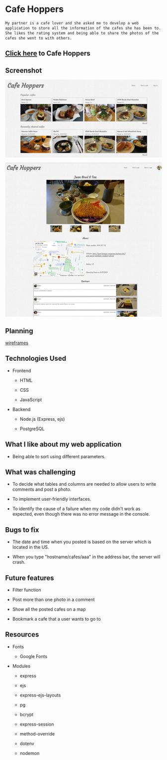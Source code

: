 # Cafe Hoppers

```
My partner is a cafe lover and she asked me to develop a web application to store all the information of the cafes she has been to.
She likes the rating system and being able to share the photos of the cafes she went to with others.
```

## [Click here](https://cafe-hoppers-zhdj.onrender.com/) to Cafe Hoppers

## Screenshot

![screenshot](/image/screenshot1.png)

![screenshot](/image/screenshot2.png)


## Planning

[wireframes](https://whimsical.com/cafe-hoppers-JPWM5mFKhCLea4j5bLKfyq)

## Technologies Used

- Frontend 

  - HTML
  
  - CSS 
  
  - JavaScript 

- Backend

  - Node.js (Express, ejs)

  - PostgreSQL

## What I like about my web application

- Being able to sort using different parameters.

## What was challenging

- To decide what tables and columns are needed to allow users to write comments and post a photo.

- To implement user-friendly interfaces.

- To identify the cause of a failure when my code didn't work as expected, even though there was no error message in the console.

## Bugs to fix

- The date and time when you posted is based on the server which is located in the US.

- When you type "hostname/cafes/aaa" in the address bar, the server will crash.

## Future features

- Filter function

- Post more than one photo in a comment

- Show all the posted cafes on a map

- Bookmark a cafe that a user wants to go to

## Resources

- Fonts

  - Google Fonts

- Modules

  - express

  - ejs

  - express-ejs-layouts

  - pg

  - bcrypt

  - express-session

  - method-override

  - dotenv

  - nodemon